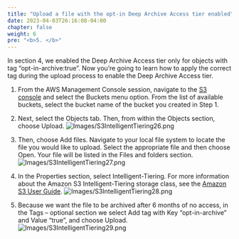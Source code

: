 ```yaml
---
title: "Upload a file with the opt-in Deep Archive Access tier enabled"
date: 2023-04-03T26:16:08-04:00
chapter: false
weight: 6
pre: "<b>5. </b>"
---
```


In section 4, we enabled the Deep Archive Access tier only for objects with tag “opt-in-archive:true”. Now you’re going to learn how to apply the correct tag during the upload process to enable the Deep Archive Access tier.

1. From the AWS Management Console session, navigate to the [S3 console](https://s3.console.aws.amazon.com/s3/home) and select the Buckets menu option. From the list of available buckets, select the bucket name of the bucket you created in Step 1.

2. Next, select the Objects tab. Then, from within the Objects section, choose Upload.
![Images/S3IntelligentTiering26.png](/Cost/100_S3_Intelligent_Tiering/Images/S3-IntelligentTiering-26.png)

3. Then, choose Add files. Navigate to your local file system to locate the file you would like to upload. Select the appropriate file and then choose Open. Your file will be listed in the Files and folders section.
![Images/S3IntelligentTiering27.png](/Cost/100_S3_Intelligent_Tiering/Images/S3-IntelligentTiering-27.png)

4. In the Properties section, select Intelligent-Tiering. For more information about the Amazon S3 Intelligent-Tiering storage class, see the [Amazon S3 User Guide](https://docs.aws.amazon.com/AmazonS3/latest/userguide/intelligent-tiering.html).
![Images/S3IntelligentTiering28.png](/Cost/100_S3_Intelligent_Tiering/Images/S3-IntelligentTiering-28.png)

5. Because we want the file to be archived after 6 months of no access, in the Tags – optional section we select Add tag with Key “opt-in-archive” and Value “true”, and choose Upload.
![Images/S3IntelligentTiering29.png](/Cost/100_S3_Intelligent_Tiering/Images/S3-IntelligentTiering-29.png)

